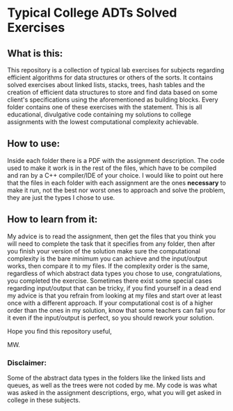 # Typical College ADTs Solved Exercises

## What is this:

This repository is a collection of typical lab exercises for subjects regarding efficient algorithms for data structures or others of the sorts. 
It contains solved exercises about linked lists, stacks, trees, hash tables and the creation of efficient data structures to store and find data 
based on some client's specifications using the aforementioned as building blocks.
Every folder contains one of these exercises with the statement. This is all educational, divulgative code containing my solutions 
to college assignments with the lowest computational complexity achievable. 

## How to use:
Inside each folder there is a PDF with the assignment description. The code used to make it work is in the rest of the files, which have to be
compiled and ran by a C++ compiler/IDE of your choice. I would like to point out here that the files in each folder with each assignment are
the ones **necessary** to make it run, not the best nor worst ones to approach and solve the problem, they are just the types I chose to use. 

## How to learn from it:
My advice is to read the assignment, then get the files that you think you will need to complete the task that it specifies from any folder, then
after you finish your version of the solution make sure the computational complexity is the bare minimum you can achieve and the input/output works, 
then compare it to my files. If the complexity order is the same, regardless of which abstract data types you chose to use, congratulations, you completed the exercise.
Sometimes there exist some special cases regarding input/output that can be tricky, if you find yourself in a dead end my advice is that 
you refrain from looking at my files and start over at least once with a different approach. If your computational cost is of a higher order than the ones in my 
solution, know that some teachers can fail you for it even if the input/output is perfect, so you should rework your solution.

Hope you find this repository useful,

MW.

### Disclaimer:
Some of the abstract data types in the folders like the linked lists and queues, as well as the trees were not coded by me. 
My code is was what was asked in the assignment descriptions, ergo, what you will get asked in college in these subjects.
